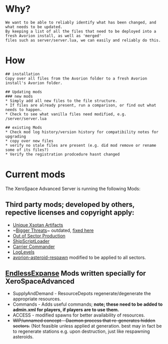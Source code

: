 # Why?
	We want to be able to reliably identify what has been changed, and what needs to be updated.
	By keeping a list of all the files that need to be deployed into a fresh Avorion install, as well as 'merged'
	files such as server/server.lua, we can easily and reliably do this.

# How
	## installation
	Copy over all files from the Avorion folder to a fresh Avorion install's Avorion folder.

	## Updating mods
	### new mods
	* Simply add all new files to the file structure.
	* If files are already present, run a comparison, or find out what needs to happen.
	* Check to see what vanilla files need modified, e.g. /server/server.lua

	## existing Mods
	* Check mod log history/version history for compatibility notes for upgrading
	* copy over new files
	* verify no stale files are present (e.g. did mod remove or rename some of its files?)
	* Verify the registration prodcedure hasnt changed

# Current mods
 The XeroSpace Advanced Server is running the following Mods:

## Third party mods; developed by others, repective licenses and copyright apply:

 * [Unique Xsotan Artifacts](https://www.avorion.net/forum/index.php?topic=1918.0)
 * ~[Bigger Threats](https://www.avorion.net/forum/index.php/topic,3936.msg22279.html#msg22279)~ outdated, [fixed here](https://github.com/Joeppie/AvorionModFixes/tree/master/BetterThreats_v1.1)
 * [Out of Sector Production](https://www.avorion.net/forum/index.php?topic=1322.0)
 * [ShipScriptLoader](http://www.avorion.net/forum/index.php/topic,3918.0.html)
 * [Carrier Commander](http://www.avorion.net/forum/index.php/topic,4268.0.html)
 * [LogLevels](https://github.com/dirtyredz/LogLevels)
 * [avorion-asteroid-respawn](https://github.com/XeroSpaceAvorion/avorion-asteroid-respawn) modified to be applied to all sectors.

 ## [EndlessExpanse]() Mods written specially for XeroSpaceAdvanced
 * SupplyAndDemand - ResourceDepots regenerate/degenerate the appropriate resources.
 * Commands - Adds useful commands; **note; these need to be added to admin.xml for players, if players are to use them.**
 * ACCESS - modified spawns for better availability of resources.
 * ~~WIP/unnamed concept - Daemon process that re-generates hidden sectors.~~ (Not feasible unless applied at generation. best may in fact be to regenerate stations e.g. upon destruction, just like respawning asteroids.
